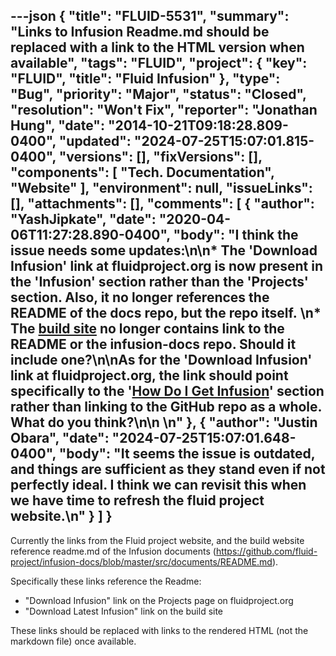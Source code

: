 ---json
{
  "title": "FLUID-5531",
  "summary": "Links to Infusion Readme.md should be replaced with a link to the HTML version when available",
  "tags": "FLUID",
  "project": {
    "key": "FLUID",
    "title": "Fluid Infusion"
  },
  "type": "Bug",
  "priority": "Major",
  "status": "Closed",
  "resolution": "Won't Fix",
  "reporter": "Jonathan Hung",
  "date": "2014-10-21T09:18:28.809-0400",
  "updated": "2024-07-25T15:07:01.815-0400",
  "versions": [],
  "fixVersions": [],
  "components": [
    "Tech. Documentation",
    "Website"
  ],
  "environment": null,
  "issueLinks": [],
  "attachments": [],
  "comments": [
    {
      "author": "YashJipkate",
      "date": "2020-04-06T11:27:28.890-0400",
      "body": "I think the issue needs some updates:\n\n* The 'Download Infusion' link at fluidproject.org is now present in the 'Infusion' section rather than the 'Projects' section. Also, it no longer references the README of the docs repo, but the repo itself. \n* The [build site](https://build.fluidproject.org/) no longer contains link to the README or the infusion-docs repo. Should it include one?\n\nAs for the 'Download Infusion' link at fluidproject.org, the link should point specifically to the '[How Do I Get Infusion](https://github.com/fluid-project/infusion#how-do-i-get-infusion)' section rather than linking to the GitHub repo as a whole. What do you think?\n\n \n"
    },
    {
      "author": "Justin Obara",
      "date": "2024-07-25T15:07:01.648-0400",
      "body": "It seems the issue is outdated, and things are sufficient as they stand even if not perfectly ideal. I think we can revisit this when we have time to refresh the fluid project website.\n"
    }
  ]
}
---
Currently the links from the Fluid project website, and the build website reference readme.md of the Infusion documents (<https://github.com/fluid-project/infusion-docs/blob/master/src/documents/README.md>).

Specifically these links reference the Readme:

* "Download Infusion" link on the Projects page on fluidproject.org
* "Download Latest Infusion" link on the build site

These links should be replaced with links to the rendered HTML (not the markdown file) once available.

        